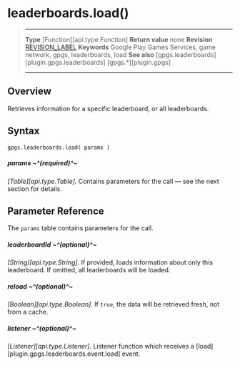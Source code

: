 # leaderboards.load()

> --------------------- ------------------------------------------------------------------------------------------
> __Type__              [Function][api.type.Function]
> __Return value__      none
> __Revision__          [REVISION_LABEL](REVISION_URL)
> __Keywords__          Google Play Games Services, game network, gpgs, leaderboards, load
> __See also__          [gpgs.leaderboards][plugin.gpgs.leaderboards]
>                       [gpgs.*][plugin.gpgs]
> --------------------- ------------------------------------------------------------------------------------------

## Overview

Retrieves information for a specific leaderboard, or all leaderboards.

## Syntax

	gpgs.leaderboards.load( params )

##### params ~^(required)^~
_[Table][api.type.Table]._ Contains parameters for the call &mdash; see the next section for details.

## Parameter Reference

The `params` table contains parameters for the call.

##### leaderboardId ~^(optional)^~
_[String][api.type.String]._ If provided, loads information about only this leaderboard. If omitted, all leaderboards will be loaded.

##### reload ~^(optional)^~
_[Boolean][api.type.Boolean]._ If `true`, the data will be retrieved fresh, not from a cache.

##### listener ~^(optional)^~
_[Listener][api.type.Listener]._ Listener function which receives a [load][plugin.gpgs.leaderboards.event.load] event.